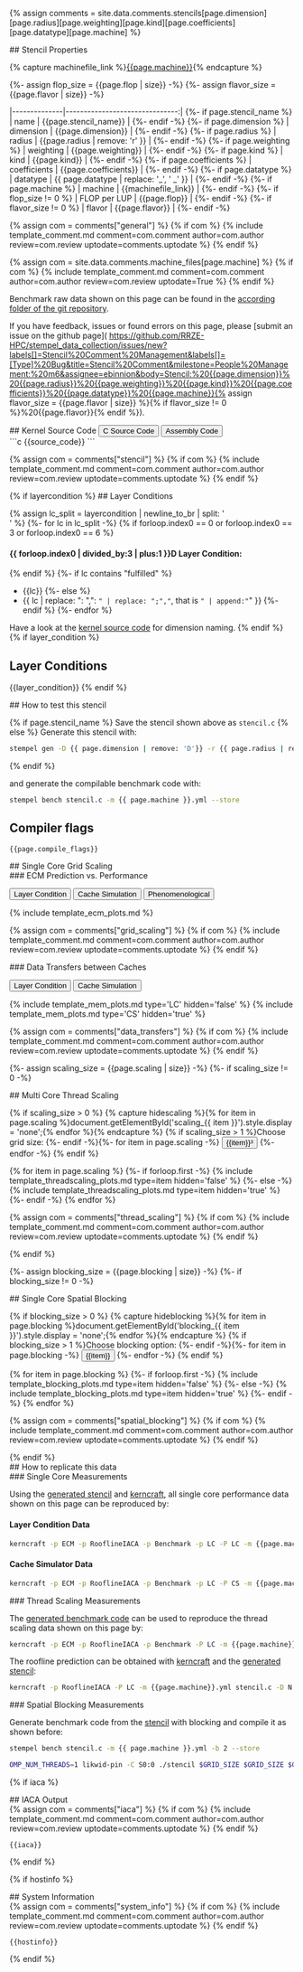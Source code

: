 <script src="{{site.baseurl}}/assets/js/plotly-latest.min.js"></script>

{% assign comments = site.data.comments.stencils[page.dimension][page.radius][page.weighting][page.kind][page.coefficients][page.datatype][page.machine] %}

<div markdown="1" class="section-block-full">

<div markdown="1" class="section-block-half">
## Stencil Properties

{% capture machinefile_link %}[{{page.machine}}]({{site.baseurl}}/machines/{{page.machine}}){% endcapture %}

{%- assign flop_size = {{page.flop | size}} -%}
{%- assign flavor_size = {{page.flavor | size}} -%}

|--------------|-------------------------------:|
{%- if page.stencil_name %}
| name         | {{page.stencil_name}}          |
{%- endif -%}
{%- if page.dimension    %}
| dimension    | {{page.dimension}}             |
{%- endif -%}
{%- if page.radius       %}
| radius       | {{page.radius | remove: 'r' }} |
{%- endif -%}
{%- if page.weighting    %}
| weighting    | {{page.weighting}}             |
{%- endif -%}
{%- if page.kind         %}
| kind         | {{page.kind}}                  |
{%- endif -%}
{%- if page.coefficients %}
| coefficients | {{page.coefficients}}          |
{%- endif -%}
{%- if page.datatype     %}
| datatype     | {{ page.datatype | replace: '_', ' _' }}              |
{%- endif -%}
{%- if page.machine      %}
| machine      | {{machinefile_link}}           |
{%- endif -%}
{%- if flop_size != 0 %}
| FLOP per LUP | {{page.flop}}                  |
{%- endif -%}
{%- if flavor_size != 0 %}
| flavor       | {{page.flavor}}                |
{%- endif -%}

{% assign com = comments["general"] %}
{% if com %}
{% include template_comment.md comment=com.comment author=com.author review=com.review uptodate=comments.uptodate %}
{% endif %}

{% assign com = site.data.comments.machine_files[page.machine] %}
{% if com %}
{% include template_comment.md comment=com.comment author=com.author review=com.review uptodate=True %}
{% endif %}

Benchmark raw data shown on this page can be found in the [according folder of the git repository](https://github.com/RRZE-HPC/stempel_data_collection/tree/master/stencils/{{page.dimension}}/{{page.radius}}/{{page.weighting}}/{{page.kind}}/{{page.coefficients}}/{{page.datatype}}/{{page.machine}}/).

If you have feedback, issues or found errors on this page, please [submit an issue on the github page](
https://github.com/RRZE-HPC/stempel_data_collection/issues/new?labels[]=Stencil%20Comment%20Management&labels[]=[Type]%20Bug&title=Stencil%20Comment&milestone=People%20Management:%20m6&assignee=ebinnion&body=Stencil:%20{{page.dimension}}%20{{page.radius}}%20{{page.weighting}}%20{{page.kind}}%20{{page.coefficients}}%20{{page.datatype}}%20{{page.machine}}{% assign flavor_size = {{page.flavor | size}} %}{% if flavor_size != 0 %}%20{{page.flavor}}{% endif %}).

</div>

<div markdown="1" class="section-block-half">
## Kernel Source Code

<input class="code-button" type="button" onclick="document.getElementById('c_source').style.display = 'block';document.getElementById('asm_source').style.display = 'none';document.getElementById('iaca').style.display = 'none'" value="C Source Code" />
<input class="code-button" type="button" onclick="document.getElementById('asm_source').style.display = 'block';document.getElementById('c_source').style.display = 'none';document.getElementById('iaca').style.display = 'none'" value="Assembly Code" />

<div markdown="1" id="c_source">
```c
{{source_code}}
```
</div>

<div markdown="1" id="asm_source" style="display:none;">
```nasm
{{source_code_asm}}
```
</div>

{% assign com = comments["stencil"] %}
{% if com %}
{% include template_comment.md comment=com.comment author=com.author review=com.review uptodate=comments.uptodate %}
{% endif %}
</div>

</div>

<div markdown="1" class="section-block-full">

<div markdown="1" class="section-block-half">
{% if layercondition %}
## Layer Conditions

{% assign lc_split = layercondition | newline_to_br | split: '<br />' %}
{%- for lc in lc_split -%}
{% if forloop.index0 == 0 or forloop.index0 == 3 or forloop.index0 == 6 %}

#### {{ forloop.index0 | divided_by:3 | plus:1 }}D Layer Condition:
{% endif %}
{%- if lc contains "fulfilled" %}
- {{lc}}
{%- else %}
- {{ lc | replace: ": ",": `" | replace: ";","`, that is	`" | append:"`" }}
{%- endif %}
{%- endfor %}

Have a look at the [kernel source code](#kernel-source-code) for dimension naming.
{% endif %}
{% if layer_condition %}
## Layer Conditions
{{layer_condition}}
{% endif %}

<!--
grep "\[[a-z]" stencil.c | sed -r 's/([A-Z])\[([0-9]*)\]/\1\2/g' | sed 's/.* =//;s/ c[0-9]* //;s/[ijk]//g;s/(//g;s/)//g;s/+ /,/g;s/\* /,/g;s/\[\]/\[0\]/g;s/+,/,/;s/[[:space:]]//g;s/[a-Z][0-9]*/\"&\":/g;s/\]\[/,/g' | tr -d '\n'
-->

<!-- <script>
function get_url() {
var jsonstr='{"dimensions":3,"arrays":{"type":"double","bytes_per_element":8,"dimension":[1024,1024,1024]},"accesses":{"a":[0,0,0],"a":[-1,-1,-1],"a":[0,-1,-1],"a":[+1,-1,-1],"a":[-1,0,-1],"a":[0,0,-1],"a":[+1,0,-1],"a":[-1,+1,-1],"a":[0,+1,-1],"a":[+1,+1,-1],"a":[-1,-1,0],"a":[0,-1,0],"a":[+1,-1,0],"a":[-1,0,0],"a":[+1,0,0],"a":[-1,+1,0],"a":[0,+1,0],"a":[+1,+1,0],"a":[-1,-1,+1],"a":[0,-1,+1],"a":[+1,-1,+1],"a":[-1,0,+1],"a":[0,0,+1],"a":[+1,0,+1],"a":[-1,+1,+1],"a":[0,+1,+1],"a":[+1,+1,+1]},"cache_sizes":{"L1":{"size":32768,"cores":1,"available":32768},"L2":{"size":262144,"cores":1,"available":262144},"L3":{"size":20971520,"cores":1,"available":20971520}},"safety_margin":2}'
return "https://rrze-hpc.github.io/layer-condition/#calculator%23!"+encodeURIComponent(JSON.stringify(jsonstr));
}
</script>

<a href='get_url()'>Layer Condition website</a> -->
</div>

<div markdown="1" class="section-block-half">
## How to test this stencil

{% if page.stencil_name %}
Save the stencil shown above as ```stencil.c```
{% else %}
Generate this stencil with:
```bash
stempel gen -D {{ page.dimension | remove: 'D'}} -r {{ page.radius | remove: 'r'}} -t "{{ page.datatype | replace: '_', ' _' }}" -C {{ page.coefficients }} -k {{ page.kind }} {% if page.weighting == 'isotropic' %}-i{% elsif page.weighting == 'heterogeneous' %}-e{% elsif page.weighting == 'homogeneous' %}-o{% elsif page.weighting == 'point-symmetric' %}-p{% endif %} --store stencil.c
```
{% endif %}

and generate the compilable benchmark code with:
```bash
stempel bench stencil.c -m {{ page.machine }}.yml --store
```

## Compiler flags
```bash
{{page.compile_flags}}
```
</div>

</div>

<div markdown="1" class="section-block-full">
## Single Core Grid Scaling

<div markdown="1" class="section-block-half">
### ECM Prediction vs. Performance

<input class="plot-button" type="button" value="Layer Condition"
  onclick="document.getElementById('ecm_LC').style.display = 'block';
           document.getElementById('ecm_CS').style.display = 'none';
           document.getElementById('ecm_Pheno').style.display = 'none';" />
<input class="plot-button" type="button" value="Cache Simulation"
  onclick="document.getElementById('ecm_CS').style.display = 'block';
           document.getElementById('ecm_LC').style.display = 'none';
           document.getElementById('ecm_Pheno').style.display = 'none';" />
<input class="plot-button" type="button" value="Phenomenological"
  onclick="document.getElementById('ecm_Pheno').style.display = 'block';
           document.getElementById('ecm_CS').style.display = 'none';
           document.getElementById('ecm_LC').style.display = 'none';" />

{% include template_ecm_plots.md %}

{% assign com = comments["grid_scaling"] %}
{% if com %}
{% include template_comment.md comment=com.comment author=com.author review=com.review uptodate=comments.uptodate %}
{% endif %}

</div>

<div markdown="1" class="section-block-half">
### Data Transfers between Caches

<input class="plot-button" type="button" value="Layer Condition"
  onclick="document.getElementById('mem_LC').style.display = 'block';
           document.getElementById('mem_CS').style.display = 'none';" />
<input class="plot-button" type="button" value="Cache Simulation"
  onclick="document.getElementById('mem_CS').style.display = 'block';
           document.getElementById('mem_LC').style.display = 'none';" />

{% include template_mem_plots.md type='LC' hidden='false' %}
{% include template_mem_plots.md type='CS' hidden='true' %}

{% assign com = comments["data_transfers"] %}
{% if com %}
{% include template_comment.md comment=com.comment author=com.author review=com.review uptodate=comments.uptodate %}
{% endif %}
</div>

</div>


<div markdown="1" class="section-block-full">

{%- assign scaling_size = {{page.scaling | size}} -%}
{%- if scaling_size != 0 -%}

<div markdown="1" class="section-block-half">
## Multi Core Thread Scaling

{% if scaling_size > 0 %}
{% capture hidescaling %}{% for item in page.scaling %}document.getElementById('scaling_{{ item }}').style.display = 'none';{% endfor %}{% endcapture %}
{% if scaling_size > 1 %}Choose grid size: {%- endif -%}{%- for item in page.scaling -%}
<input class="plot-button" type="button" onclick="{{hidescaling}}document.getElementById('scaling_{{ item }}').style.display = 'block';" value="{{item}}³" />
{%- endfor -%}
{% endif %}

{% for item in page.scaling %}
  {%- if forloop.first -%}
    {% include template_threadscaling_plots.md type=item hidden='false' %}
  {%- else -%}
    {% include template_threadscaling_plots.md type=item hidden='true' %}
  {%- endif -%}
{% endfor %}

{% assign com = comments["thread_scaling"] %}
{% if com %}
{% include template_comment.md comment=com.comment author=com.author review=com.review uptodate=comments.uptodate %}
{% endif %}

</div>
{% endif %}

{%- assign blocking_size = {{page.blocking | size}} -%}
{%- if blocking_size != 0 -%}
<div markdown="1" class="section-block-half">
## Single Core Spatial Blocking

{% if blocking_size > 0 %}
{% capture hideblocking %}{% for item in page.blocking %}document.getElementById('blocking_{{ item }}').style.display = 'none';{% endfor %}{% endcapture %}
{% if blocking_size > 1 %}Choose blocking option: {%- endif -%}{%- for item in page.blocking -%}
<input class="plot-button" type="button" onclick="{{hideblocking}}document.getElementById('blocking_{{ item }}').style.display = 'block';" value="{{item}}" />
{%- endfor -%}
{% endif %}

{% for item in page.blocking %}
  {%- if forloop.first -%}
    {% include template_blocking_plots.md type=item hidden='false' %}
  {%- else -%}
    {% include template_blocking_plots.md type=item hidden='true' %}
  {%- endif -%}
{% endfor %}

{% assign com = comments["spatial_blocking"] %}
{% if com %}
{% include template_comment.md comment=com.comment author=com.author review=com.review uptodate=comments.uptodate %}
{% endif %}

</div>
{% endif %}

</div>

<div markdown="1" class="section-block-full">
## How to replicate this data

<div markdown="1" class="section-block-half">
### Single Core Measurements

Using the [generated stencil](#how-to-test-this-stencil) and [kerncraft](https://github.com/RRZE-HPC/kerncraft), all single core performance data shown on this page can be reproduced by:

#### Layer Condition Data
```bash
kerncraft -p ECM -p RooflineIACA -p Benchmark -p LC -P LC -m {{page.machine}}.yml stencil.c -D N $GRID_SIZE -D M $GRID_SIZE -D P $GRID_SIZE -vvv --cores 1 --compiler icc
```

#### Cache Simulator Data
```bash
kerncraft -p ECM -p RooflineIACA -p Benchmark -p LC -P CS -m {{page.machine}}.yml stencil.c -D N $GRID_SIZE -D M $GRID_SIZE -D P $GRID_SIZE -vvv --cores 1 --compiler icc
```
</div>

<div markdown="1" class="section-block-half">
### Thread Scaling Measurements

The [generated benchmark code](#how-to-test-this-stencil) can be used to reproduce the thread scaling data shown on this page by:
```bash
kerncraft -p ECM -p RooflineIACA -p Benchmark -P LC -m {{page.machine}}.yml stencil.c -D N $GRID_SIZE -D M $GRID_SIZE -D P $GRID_SIZE -vvv --cores $CORES --compiler icc
```

The roofline prediction can be obtained with [kerncraft](https://github.com/RRZE-HPC/kerncraft) and the [generated stencil](#how-to-test-this-stencil):
```bash
kerncraft -p RooflineIACA -P LC -m {{page.machine}}.yml stencil.c -D N $GRID_SIZE -D M $GRID_SIZE -D P $GRID_SIZE -vvv --cores ${threads} --compiler icc
```
</div>

<div markdown="1" class="section-block-half">
### Spatial Blocking Measurements

Generate benchmark code from the [stencil](#how-to-test-this-stencil) with blocking and compile it as shown before:
```bash
stempel bench stencil.c -m {{ page.machine }}.yml -b 2 --store
```

```bash
OMP_NUM_THREADS=1 likwid-pin -C S0:0 ./stencil $GRID_SIZE $GRID_SIZE $GRID_SIZE $BLOCKING_M $BLOCKING_N $BLOCKING_P
```
</div>

{% if iaca %}
<div markdown="1" class="section-block-full">
## IACA Output

<div markdown="1" class="section-block-half">
{% assign com = comments["iaca"] %}
{% if com %}
{% include template_comment.md comment=com.comment author=com.author review=com.review uptodate=comments.uptodate %}
{% endif %}
</div>
</div>

<div markdown="1" id="iaca" class="section-block-full">

```text
{{iaca}}
```
</div>
{% endif %}

{% if hostinfo %}
<div markdown="1" class="section-block-full">
## System Information

<div markdown="1" class="section-block-half">
{% assign com = comments["system_info"] %}
{% if com %}
{% include template_comment.md comment=com.comment author=com.author review=com.review uptodate=comments.uptodate %}
{% endif %}
</div>
</div>

<div markdown="1" id="iaca" class="section-block-full">

```text
{{hostinfo}}
```
</div>
{% endif %}

</div>

